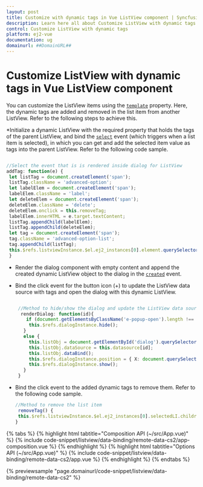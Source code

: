 ```yaml
---
layout: post
title: Customize with dynamic tags in Vue ListView component | Syncfusion
description: Learn here all about Customize ListView with dynamic tags in Syncfusion Vue ListView component of Syncfusion Essential JS 2 and more.
control: Customize ListView with dynamic tags 
platform: ej2-vue
documentation: ug
domainurl: ##DomainURL##
---
```


# Customize ListView with dynamic tags in Vue ListView component

You can customize the ListView items using the [`template`](https://ej2.syncfusion.com/vue/documentation/api/list-view/#template) property. Here, the dynamic tags are added and removed in the list item from another ListView. Refer to the following steps to achieve this.

*Initialize a dynamic ListView with the required property that holds the tags of the parent ListView, and bind the [`select`](https://ej2.syncfusion.com/vue/documentation/api/list-view/#select) event (which triggers when a list item is selected), in which you can get and add the selected item value as tags into the parent ListView. Refer to the following code sample.

   ```ts

   //Select the event that is is rendered inside dialog for ListView
   addTag: function(e) {
    let listTag = document.createElement('span');
    listTag.className = 'advanced-option';
    let labelElem = document.createElement('span');
    labelElem.className = 'label';
    let deleteElem = document.createElement('span');
    deleteElem.className = 'delete';
    deleteElem.onclick = this.removeTag;
    labelElem.innerHTML = e.target.textContent;
    listTag.appendChild(labelElem);
    listTag.appendChild(deleteElem);
    let tag = document.createElement('span');
    tag.className = 'advanced-option-list';
    tag.appendChild(listTag);
    this.$refs.listviewInstance.$el.ej2_instances[0].element.querySelector('.e-active').appendChild(tag);
    }

  ```

* Render the dialog component with empty content and append the created dynamic ListView object to the dialog in the [`created`](https://ej2.syncfusion.com/vue/documentation/api/dialog/#created) event.

* Bind the click event for the button icon (+) to update the ListView data source with tags and open the dialog with this dynamic ListView.

   ```ts

    //Method to hide/show the dialog and update the ListView data source
     renderDialog: function(id){
       if (document.getElementsByClassName('e-popup-open').length !== 0) {
        this.$refs.dialogInstance.hide();
      }
      else {
        this.listObj = document.getElementById('dialog').querySelector("#list").ej2_instances[0];
        this.listObj.dataSource = this.datasource[id];
        this.listObj.dataBind();
        this.$refs.dialogInstance.position = { X: document.querySelector('.e-add-icon').getBoundingClientRect().left + 50, Y: document.querySelector('.e-add-icon').getBoundingClientRect().top - 5 };
        this.$refs.dialogInstance.show();
      }
    }
 
  ```

* Bind the click event to the added dynamic tags to remove them. Refer to the following code sample.

   ```ts
   //Method to remove the list item
    removeTag() {
    this.$refs.listviewInstance.$el.ej2_instances[0].selectedLI.children[1].remove();
   }

  ```

{% tabs %}
{% highlight html tabtitle="Composition API (~/src/App.vue)" %}
{% include code-snippet/listview/data-binding/remote-data-cs2/app-composition.vue %}
{% endhighlight %}
{% highlight html tabtitle="Options API (~/src/App.vue)" %}
{% include code-snippet/listview/data-binding/remote-data-cs2/app.vue %}
{% endhighlight %}
{% endtabs %}
        
{% previewsample "page.domainurl/code-snippet/listview/data-binding/remote-data-cs2" %}